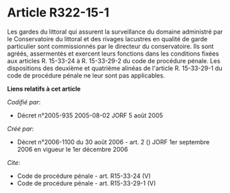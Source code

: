 # Article R322-15-1

Les gardes du littoral qui assurent la surveillance du domaine administré par le Conservatoire du littoral et des rivages
lacustres en qualité de garde particulier sont commissionnés par le directeur du conservatoire. Ils sont agréés, assermentés
et exercent leurs fonctions dans les conditions fixées aux articles R. 15-33-24 à R. 15-33-29-2 du code de procédure pénale.
Les dispositions des deuxième et quatrième alinéas de l'article R. 15-33-29-1 du code de procédure pénale ne leur sont pas
applicables.

**Liens relatifs à cet article**

_Codifié par_:

  - Décret n°2005-935 2005-08-02 JORF 5 août 2005

_Créé par_:

  - Décret n°2006-1100 du 30 août 2006 - art. 2 () JORF 1er septembre 2006 en vigueur le 1er décembre 2006

_Cite_:

  - Code de procédure pénale - art. R15-33-24 (V)
  - Code de procédure pénale - art. R15-33-29-1 (V)
